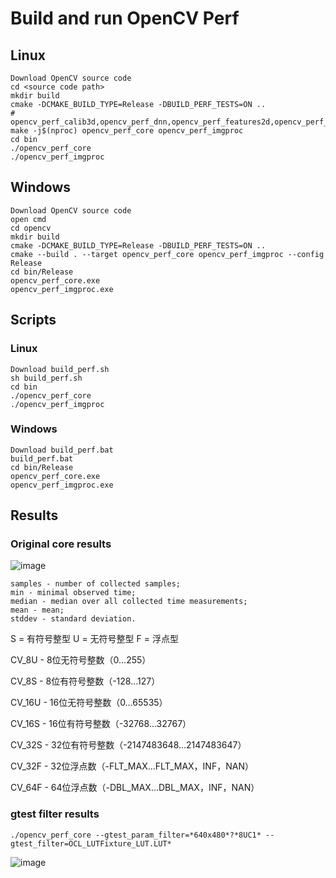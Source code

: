 # Build and run OpenCV Perf 

## Linux
```
Download OpenCV source code
cd <source code path>
mkdir build
cmake -DCMAKE_BUILD_TYPE=Release -DBUILD_PERF_TESTS=ON ..
# opencv_perf_calib3d,opencv_perf_dnn,opencv_perf_features2d,opencv_perf_imgcodes,opencv_perf_objdetect,opencv_perf_photo,opencv_perf_stitching,opencv_perf_video,opencv_perf_videoio,opencv_perf_core,opencv_perf_imgproc
make -j$(nproc) opencv_perf_core opencv_perf_imgproc
cd bin
./opencv_perf_core
./opencv_perf_imgproc
```


## Windows 
```
Download OpenCV source code
open cmd
cd opencv
mkdir build
cmake -DCMAKE_BUILD_TYPE=Release -DBUILD_PERF_TESTS=ON ..
cmake --build . --target opencv_perf_core opencv_perf_imgproc --config Release
cd bin/Release
opencv_perf_core.exe
opencv_perf_imgproc.exe
```
## Scripts
### Linux
```
Download build_perf.sh
sh build_perf.sh
cd bin
./opencv_perf_core
./opencv_perf_imgproc
```
### Windows
```
Download build_perf.bat
build_perf.bat
cd bin/Release
opencv_perf_core.exe
opencv_perf_imgproc.exe
```

## Results
### Original core results
![image](https://github.com/zhupailiangx/Works/assets/120553507/73470fe8-5d84-4425-93ac-49a7bd9f531c)


```
samples - number of collected samples;
min - minimal observed time;
median - median over all collected time measurements;
mean - mean;
stddev - standard deviation.
```

S = 有符号整型 U = 无符号整型 F = 浮点型

CV_8U - 8位无符号整数（0…255）

CV_8S - 8位有符号整数（-128…127）

CV_16U - 16位无符号整数（0…65535）

CV_16S - 16位有符号整数（-32768…32767）

CV_32S - 32位有符号整数（-2147483648…2147483647）

CV_32F - 32位浮点数（-FLT_MAX…FLT_MAX，INF，NAN）

CV_64F - 64位浮点数（-DBL_MAX…DBL_MAX，INF，NAN）


### gtest filter results
```
./opencv_perf_core --gtest_param_filter=*640x480*?*8UC1* --gtest_filter=OCL_LUTFixture_LUT.LUT*
```
![image](https://github.com/zhupailiangx/Works/assets/120553507/be2fbdf2-d817-4c1b-a366-1472834aa7b9)

